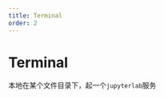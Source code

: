 ```yaml
---
title: Terminal
order: 2
---
```


# Terminal

本地在某个文件目录下，起一个`jupyterlab`服务

<code src="../../src/terminal" compact="true"></code>
